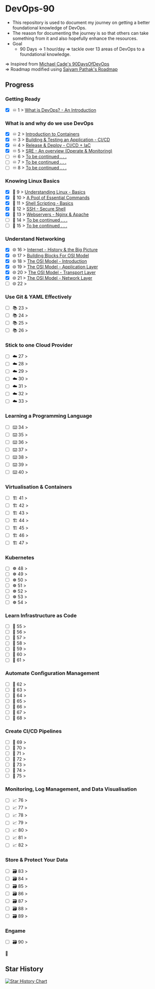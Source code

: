 # DevOps-90

- This repository is used to document my journey on getting a better foundational knowledge of DevOps. 
- The reason for documenting the journey is so that others can take something from it and also hopefully enhance the resources. 
- Goal
    - 90 Days -> 1 hour/day => tackle over 13 areas of DevOps to a foundational knowledge. 

=> Inspired from [Michael Cade's 90DaysOfDevOps](https://github.com/MichaelCade/90DaysOfDevOps) <br>
=> Roadmap modified using [Saiyam Pathak's Roadmap](https://youtu.be/7l_n97Mt0ko)

## Progress 

### Getting Ready

- [X] ♾️ 1 > [What is DevOps? - An Introduction](https://github.com/verma-kunal/DevOps-90/blob/main/Journey/Day01.md)

### What is and why do we use DevOps

- [X] ♾️ 2 > [Introduction to Containers](https://github.com/verma-kunal/DevOps-90/blob/main/Journey/Day02.md)
- [X] ♾️ 3 > [Building & Testing an Application - CI/CD](https://github.com/verma-kunal/DevOps-90/blob/main/Journey/Day03.md)
- [X] ♾️ 4 > [Release & Deploy - CI/CD + IaC](https://github.com/verma-kunal/DevOps-90/blob/main/Journey/Day04.md)
- [X] ♾️ 5 > [SRE - An overview (Operate & Monitoring)](https://github.com/verma-kunal/DevOps-90/blob/main/Journey/Day05.md)
- [ ] ♾️ 6 > [To be continued . . .](https://github.com/verma-kunal/DevOps-90/blob/main/Journey/Day06.md)
- [ ] ♾️ 7 > [To be continued . . .](https://github.com/verma-kunal/DevOps-90/blob/main/Journey/Day07.md)
- [ ] ♾️ 8 > [To be continued . . .](https://github.com/verma-kunal/DevOps-90/blob/main/Journey/Day08.md)

### Knowing Linux Basics

- [X] 🐧 9 > [Understanding Linux - Basics](https://github.com/verma-kunal/DevOps-90/blob/main/Journey/Day09.md)
- [X] 🐧 10 > [A Pool of Essential Commands](https://github.com/verma-kunal/DevOps-90/blob/main/Journey/Day10.md)
- [X] 🐧 11 > [Shell Scripting - Basics](https://github.com/verma-kunal/DevOps-90/blob/main/Journey/Day11.md)
- [X] 🐧 12 > [SSH - Secure Shell](https://github.com/verma-kunal/DevOps-90/blob/main/Journey/Day12.md)
- [X] 🐧 13 > [Webservers - Nginx & Apache](https://github.com/verma-kunal/DevOps-90/blob/main/Journey/Day13.md)
- [ ] 🐧 14 > [To be continued . . .](https://github.com/verma-kunal/DevOps-90/blob/main/Journey/Day14.md)
- [ ] 🐧 15 > [To be continued . . .](https://github.com/verma-kunal/DevOps-90/blob/main/Journey/Day15.md)

### Understand Networking

- [X] 🌐 16 > [Internet - History & the Big Picture](https://github.com/verma-kunal/DevOps-90/blob/main/Journey/Day16.md)
- [X] 🌐 17 > [Building Blocks For OSI Model](https://github.com/verma-kunal/DevOps-90/blob/main/Journey/Day17.md)
- [X] 🌐 18 > [The OSI Model -  Introduction](https://github.com/verma-kunal/DevOps-90/blob/main/Journey/OSI-Model/Introduction.md)
- [X] 🌐 19 > [The OSI Model - Application Layer](https://github.com/verma-kunal/DevOps-90/blob/main/Journey/OSI-Model/Application-layer.md)
- [X] 🌐 20 > [The OSI Model - Transport Layer](https://github.com/verma-kunal/DevOps-90/blob/main/Journey/OSI-Model/Transport-layer.md)
- [X] 🌐 21 > [The OSI Model - Network Layer](https://github.com/verma-kunal/DevOps-90/blob/main/Journey/OSI-Model/Network-layer.md)
- [ ] 🌐 22 >

### Use Git & YAML Effectively

- [ ] 📚 23 > 
- [ ] 📚 24 > 
- [ ] 📚 25 > 
- [ ] 📚 26 > 
 
### Stick to one Cloud Provider

- [ ] ☁️ 27 > 
- [ ] ☁️ 28 > 
- [ ] ☁️ 29 > 
- [ ] ☁️ 30 > 
- [ ] ☁️ 31 > 
- [ ] ☁️ 32 > 
- [ ] ☁️ 33 > 

### Learning a Programming Language

- [ ] ⌨️ 34 > 
- [ ] ⌨️ 35 > 
- [ ] ⌨️ 36 > 
- [ ] ⌨️ 37 > 
- [ ] ⌨️ 38 > 
- [ ] ⌨️ 39 > 
- [ ] ⌨️ 40 > 

### Virtualisation & Containers 

- [ ] 🏗️ 41 > 
- [ ] 🏗️ 42 > 
- [ ] 🏗️ 43 > 
- [ ] 🏗️ 44 > 
- [ ] 🏗️ 45 > 
- [ ] 🏗️ 46 > 
- [ ] 🏗️ 47 > 

### Kubernetes

- [ ] ☸ 48 > 
- [ ] ☸ 49 > 
- [ ] ☸ 50 > 
- [ ] ☸ 51 > 
- [ ] ☸ 52 > 
- [ ] ☸ 53 > 
- [ ] ☸ 54 > 

### Learn Infrastructure as Code

- [ ] 🤖 55 > 
- [ ] 🤖 56 > 
- [ ] 🤖 57 > 
- [ ] 🤖 58 > 
- [ ] 🤖 59 > 
- [ ] 🤖 60 > 
- [ ] 🤖 61 > 

### Automate Configuration Management

- [ ] 📜 62 > 
- [ ] 📜 63 > 
- [ ] 📜 64 > 
- [ ] 📜 65 > 
- [ ] 📜 66 > 
- [ ] 📜 67 > 
- [ ] 📜 68 > 

### Create CI/CD Pipelines 

- [ ] 🔄 69 > 
- [ ] 🔄 70 >
- [ ] 🔄 71 > 
- [ ] 🔄 72 > 
- [ ] 🔄 73 > 
- [ ] 🔄 74 > 
- [ ] 🔄 75 > 

### Monitoring, Log Management, and Data Visualisation

- [ ] 📈 76 > 
- [ ] 📈 77 > 
- [ ] 📈 78 > 
- [ ] 📈 79 > 
- [ ] 📈 80 > 
- [ ] 📈 81 > 
- [ ] 📈 82 > 

### Store & Protect Your Data

- [ ] 🗃️ 83 > 
- [ ] 🗃️ 84 > 
- [ ] 🗃️ 85 > 
- [ ] 🗃️ 86 >
- [ ] 🗃️ 87 > 
- [ ] 🗃️ 88 > 
- [ ] 🗃️ 89 >

### Engame

- [ ] 🗃️ 90 > 

🚧

## Star History

[![Star History Chart](https://api.star-history.com/svg?repos=verma-kunal/DevOps-90&type=Timeline)](https://star-history.com/#verma-kunal/DevOps-90&Timeline)
